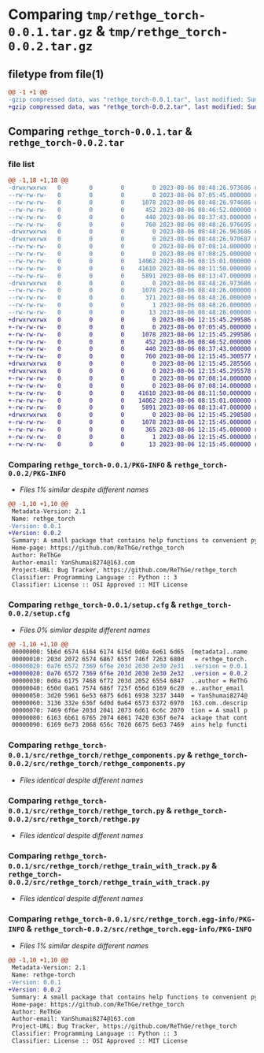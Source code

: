 # Comparing `tmp/rethge_torch-0.0.1.tar.gz` & `tmp/rethge_torch-0.0.2.tar.gz`

## filetype from file(1)

```diff
@@ -1 +1 @@
-gzip compressed data, was "rethge_torch-0.0.1.tar", last modified: Sun Aug  6 08:48:26 2023, max compression
+gzip compressed data, was "rethge_torch-0.0.2.tar", last modified: Sun Aug  6 12:15:45 2023, max compression
```

## Comparing `rethge_torch-0.0.1.tar` & `rethge_torch-0.0.2.tar`

### file list

```diff
@@ -1,18 +1,18 @@
-drwxrwxrwx   0        0        0        0 2023-08-06 08:48:26.973686 rethge_torch-0.0.1/
--rw-rw-rw-   0        0        0        0 2023-08-06 07:05:45.000000 rethge_torch-0.0.1/LICENSE
--rw-rw-rw-   0        0        0     1078 2023-08-06 08:48:26.974686 rethge_torch-0.0.1/PKG-INFO
--rw-rw-rw-   0        0        0      452 2023-08-06 08:46:52.000000 rethge_torch-0.0.1/README.md
--rw-rw-rw-   0        0        0      440 2023-08-06 08:37:43.000000 rethge_torch-0.0.1/pyproject.toml
--rw-rw-rw-   0        0        0      760 2023-08-06 08:48:26.976695 rethge_torch-0.0.1/setup.cfg
-drwxrwxrwx   0        0        0        0 2023-08-06 08:48:26.963686 rethge_torch-0.0.1/src/
-drwxrwxrwx   0        0        0        0 2023-08-06 08:48:26.970687 rethge_torch-0.0.1/src/rethge_torch/
--rw-rw-rw-   0        0        0        0 2023-08-06 07:08:14.000000 rethge_torch-0.0.1/src/rethge_torch/__init__.py
--rw-rw-rw-   0        0        0        0 2023-08-06 07:08:25.000000 rethge_torch-0.0.1/src/rethge_torch/main.py
--rw-rw-rw-   0        0        0    14062 2023-08-06 08:15:01.000000 rethge_torch-0.0.1/src/rethge_torch/rethge_components.py
--rw-rw-rw-   0        0        0    41610 2023-08-06 08:11:50.000000 rethge_torch-0.0.1/src/rethge_torch/rethge_torch.py
--rw-rw-rw-   0        0        0     5891 2023-08-06 08:13:47.000000 rethge_torch-0.0.1/src/rethge_torch/rethge_train_with_track.py
-drwxrwxrwx   0        0        0        0 2023-08-06 08:48:26.973686 rethge_torch-0.0.1/src/rethge_torch.egg-info/
--rw-rw-rw-   0        0        0     1078 2023-08-06 08:48:26.000000 rethge_torch-0.0.1/src/rethge_torch.egg-info/PKG-INFO
--rw-rw-rw-   0        0        0      371 2023-08-06 08:48:26.000000 rethge_torch-0.0.1/src/rethge_torch.egg-info/SOURCES.txt
--rw-rw-rw-   0        0        0        1 2023-08-06 08:48:26.000000 rethge_torch-0.0.1/src/rethge_torch.egg-info/dependency_links.txt
--rw-rw-rw-   0        0        0       13 2023-08-06 08:48:26.000000 rethge_torch-0.0.1/src/rethge_torch.egg-info/top_level.txt
+drwxrwxrwx   0        0        0        0 2023-08-06 12:15:45.299586 rethge_torch-0.0.2/
+-rw-rw-rw-   0        0        0        0 2023-08-06 07:05:45.000000 rethge_torch-0.0.2/LICENSE
+-rw-rw-rw-   0        0        0     1078 2023-08-06 12:15:45.299586 rethge_torch-0.0.2/PKG-INFO
+-rw-rw-rw-   0        0        0      452 2023-08-06 08:46:52.000000 rethge_torch-0.0.2/README.md
+-rw-rw-rw-   0        0        0      440 2023-08-06 08:37:43.000000 rethge_torch-0.0.2/pyproject.toml
+-rw-rw-rw-   0        0        0      760 2023-08-06 12:15:45.300577 rethge_torch-0.0.2/setup.cfg
+drwxrwxrwx   0        0        0        0 2023-08-06 12:15:45.285566 rethge_torch-0.0.2/src/
+drwxrwxrwx   0        0        0        0 2023-08-06 12:15:45.295578 rethge_torch-0.0.2/src/rethge_torch/
+-rw-rw-rw-   0        0        0        0 2023-08-06 07:08:14.000000 rethge_torch-0.0.2/src/rethge_torch/__init__.py
+-rw-rw-rw-   0        0        0        0 2023-08-06 07:08:14.000000 rethge_torch-0.0.2/src/rethge_torch/main.py
+-rw-rw-rw-   0        0        0    41610 2023-08-06 08:11:50.000000 rethge_torch-0.0.2/src/rethge_torch/rethge.py
+-rw-rw-rw-   0        0        0    14062 2023-08-06 08:15:01.000000 rethge_torch-0.0.2/src/rethge_torch/rethge_components.py
+-rw-rw-rw-   0        0        0     5891 2023-08-06 08:13:47.000000 rethge_torch-0.0.2/src/rethge_torch/rethge_train_with_track.py
+drwxrwxrwx   0        0        0        0 2023-08-06 12:15:45.298580 rethge_torch-0.0.2/src/rethge_torch.egg-info/
+-rw-rw-rw-   0        0        0     1078 2023-08-06 12:15:45.000000 rethge_torch-0.0.2/src/rethge_torch.egg-info/PKG-INFO
+-rw-rw-rw-   0        0        0      365 2023-08-06 12:15:45.000000 rethge_torch-0.0.2/src/rethge_torch.egg-info/SOURCES.txt
+-rw-rw-rw-   0        0        0        1 2023-08-06 12:15:45.000000 rethge_torch-0.0.2/src/rethge_torch.egg-info/dependency_links.txt
+-rw-rw-rw-   0        0        0       13 2023-08-06 12:15:45.000000 rethge_torch-0.0.2/src/rethge_torch.egg-info/top_level.txt
```

### Comparing `rethge_torch-0.0.1/PKG-INFO` & `rethge_torch-0.0.2/PKG-INFO`

 * *Files 1% similar despite different names*

```diff
@@ -1,10 +1,10 @@
 Metadata-Version: 2.1
 Name: rethge_torch
-Version: 0.0.1
+Version: 0.0.2
 Summary: A small package that contains help functions to convenient pytorch using. including plot, model train & evaluate, results analysis and more...
 Home-page: https://github.com/ReThGe/rethge_torch
 Author: ReThGe
 Author-email: YanShumai8274@163.com
 Project-URL: Bug Tracker, https://github.com/ReThGe/rethge_torch
 Classifier: Programming Language :: Python :: 3
 Classifier: License :: OSI Approved :: MIT License
```

### Comparing `rethge_torch-0.0.1/setup.cfg` & `rethge_torch-0.0.2/setup.cfg`

 * *Files 0% similar despite different names*

```diff
@@ -1,10 +1,10 @@
 00000000: 5b6d 6574 6164 6174 615d 0d0a 6e61 6d65  [metadata]..name
 00000010: 203d 2072 6574 6867 655f 746f 7263 680d   = rethge_torch.
-00000020: 0a76 6572 7369 6f6e 203d 2030 2e30 2e31  .version = 0.0.1
+00000020: 0a76 6572 7369 6f6e 203d 2030 2e30 2e32  .version = 0.0.2
 00000030: 0d0a 6175 7468 6f72 203d 2052 6554 6847  ..author = ReThG
 00000040: 650d 0a61 7574 686f 725f 656d 6169 6c20  e..author_email 
 00000050: 3d20 5961 6e53 6875 6d61 6938 3237 3440  = YanShumai8274@
 00000060: 3136 332e 636f 6d0d 0a64 6573 6372 6970  163.com..descrip
 00000070: 7469 6f6e 203d 2041 2073 6d61 6c6c 2070  tion = A small p
 00000080: 6163 6b61 6765 2074 6861 7420 636f 6e74  ackage that cont
 00000090: 6169 6e73 2068 656c 7020 6675 6e63 7469  ains help functi
```

### Comparing `rethge_torch-0.0.1/src/rethge_torch/rethge_components.py` & `rethge_torch-0.0.2/src/rethge_torch/rethge_components.py`

 * *Files identical despite different names*

### Comparing `rethge_torch-0.0.1/src/rethge_torch/rethge_torch.py` & `rethge_torch-0.0.2/src/rethge_torch/rethge.py`

 * *Files identical despite different names*

### Comparing `rethge_torch-0.0.1/src/rethge_torch/rethge_train_with_track.py` & `rethge_torch-0.0.2/src/rethge_torch/rethge_train_with_track.py`

 * *Files identical despite different names*

### Comparing `rethge_torch-0.0.1/src/rethge_torch.egg-info/PKG-INFO` & `rethge_torch-0.0.2/src/rethge_torch.egg-info/PKG-INFO`

 * *Files 1% similar despite different names*

```diff
@@ -1,10 +1,10 @@
 Metadata-Version: 2.1
 Name: rethge-torch
-Version: 0.0.1
+Version: 0.0.2
 Summary: A small package that contains help functions to convenient pytorch using. including plot, model train & evaluate, results analysis and more...
 Home-page: https://github.com/ReThGe/rethge_torch
 Author: ReThGe
 Author-email: YanShumai8274@163.com
 Project-URL: Bug Tracker, https://github.com/ReThGe/rethge_torch
 Classifier: Programming Language :: Python :: 3
 Classifier: License :: OSI Approved :: MIT License
```


